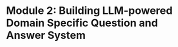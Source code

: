 # Module 2: Building LLM-powered Domain Specific Question and Answer System

```{tableofcontents}

```
